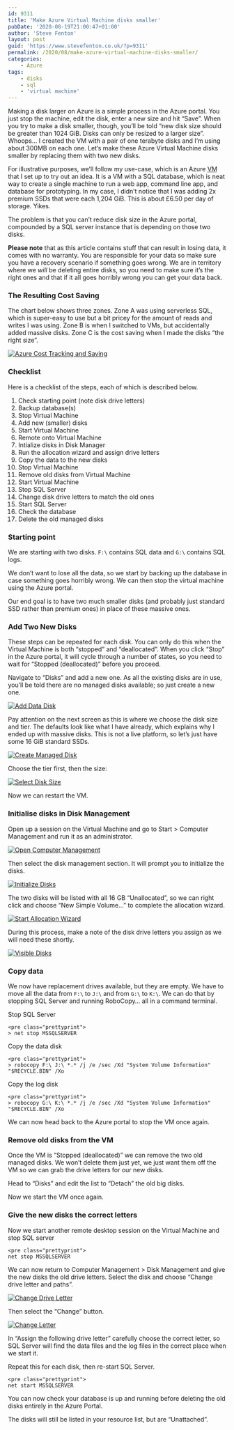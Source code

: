 ```yaml
---
id: 9311
title: 'Make Azure Virtual Machine disks smaller'
pubDate: '2020-08-19T21:00:47+01:00'
author: 'Steve Fenton'
layout: post
guid: 'https://www.stevefenton.co.uk/?p=9311'
permalink: /2020/08/make-azure-virtual-machine-disks-smaller/
categories:
    - Azure
tags:
    - disks
    - sql
    - 'virtual machine'
---
```


Making a disk larger on Azure is a simple process in the Azure portal. You just stop the machine, edit the disk, enter a new size and hit “Save”. When you try to make a disk smaller, though, you’ll be told “new disk size should be greater than 1024 GiB. Disks can only be resized to a larger size”. Whoops… I created the VM with a pair of one terabyte disks and I’m using about 300MB on each one. Let’s make these Azure Virtual Machine disks smaller by replacing them with two new disks.

For illustrative purposes, we’ll follow my use-case, which is an Azure <abbr title="Virtual Machine">VM</abbr> that I set up to try out an idea. It is a VM with a SQL database, which is neat way to create a single machine to run a web app, command line app, and database for prototyping. In my case, I didn’t notice that I was adding 2x premium SSDs that were each 1,204 GiB. This is about £6.50 per day of storage. Yikes.

The problem is that you can’t reduce disk size in the Azure portal, compounded by a SQL server instance that is depending on those two disks.

**Please note** that as this article contains stuff that can result in losing data, it comes with no warranty. You are responsible for your data so make sure you have a recovery scenario if something goes wrong. We are in territory where we *will* be deleting entire disks, so you need to make sure it’s the right ones and that if it all goes horribly wrong you can get your data back.

### The Resulting Cost Saving

The chart below shows three zones. Zone A was using serverless SQL, which is super-easy to use but a bit pricey for the amount of reads and writes I was using. Zone B is when I switched to VMs, but accidentally added massive disks. Zone C is the cost saving when I made the disks “the right size”.

[![Azure Cost Tracking and Saving](https://www.stevefenton.co.uk/wp-content/uploads/2020/08/azure-cost-saving-1024x269.png)](https://www.stevefenton.co.uk/2020/08/make-azure-virtual-machine-disks-smaller/azure-cost-saving/)

### Checklist

Here is a checklist of the steps, each of which is described below.

1. Check starting point (note disk drive letters)
2. Backup database(s)
3. Stop Virtual Machine
4. Add new (smaller) disks
5. Start Virtual Machine
6. Remote onto Virtual Machine
7. Intialize disks in Disk Manager
8. Run the allocation wizard and assign drive letters
9. Copy the data to the new disks
10. Stop Virtual Machine
11. Remove old disks from Virtual Machine
12. Start Virtual Machine
13. Stop SQL Server
14. Change disk drive letters to match the old ones
15. Start SQL Server
16. Check the database
17. Delete the old managed disks

### Starting point

We are starting with two disks. `F:\` contains SQL data and `G:\` contains SQL logs.

We don’t want to lose all the data, so we start by backing up the database in case something goes horribly wrong. We can then stop the virtual machine using the Azure portal.

Our end goal is to have two much smaller disks (and probably just standard SSD rather than premium ones) in place of these massive ones.

### Add Two New Disks

These steps can be repeated for each disk. You can only do this when the Virtual Machine is both “stopped” and “deallocated”. When you click “Stop” in the Azure portal, it will cycle through a number of states, so you need to wait for “Stopped (deallocated)” before you proceed.

Navigate to “Disks” and add a new one. As all the existing disks are in use, you’ll be told there are no managed disks available; so just create a new one.

[![Add Data Disk](https://www.stevefenton.co.uk/wp-content/uploads/2020/08/add-data-disk.jpg)](https://www.stevefenton.co.uk/2020/08/make-azure-virtual-machine-disks-smaller/add-data-disk/)

Pay attention on the next screen as this is where we choose the disk size and tier. The defaults look like what I have already, which explains why I ended up with massive disks. This is not a live platform, so let’s just have some 16 GiB standard SSDs.

[![Create Managed Disk](https://www.stevefenton.co.uk/wp-content/uploads/2020/08/create-managed-disk.jpg)](https://www.stevefenton.co.uk/2020/08/make-azure-virtual-machine-disks-smaller/create-managed-disk/)

Choose the tier first, then the size:

[![Select Disk Size](https://www.stevefenton.co.uk/wp-content/uploads/2020/08/select-disk-size.jpg)](https://www.stevefenton.co.uk/2020/08/make-azure-virtual-machine-disks-smaller/select-disk-size/)

Now we can restart the VM.

### Initialise disks in Disk Management

Open up a session on the Virtual Machine and go to Start &gt; Computer Management and run it as an administrator.

[![Open Computer Management](https://www.stevefenton.co.uk/wp-content/uploads/2020/08/run-computer-management-as-administrator.jpg)](https://www.stevefenton.co.uk/2020/08/make-azure-virtual-machine-disks-smaller/run-computer-management-as-administrator/)

Then select the disk management section. It will prompt you to initialize the disks.

[![Initialize Disks](https://www.stevefenton.co.uk/wp-content/uploads/2020/08/initialize-disks-in-disk-management-1024x813.jpg)](https://www.stevefenton.co.uk/2020/08/make-azure-virtual-machine-disks-smaller/initialize-disks-in-disk-management/)

The two disks will be listed with all 16 GB “Unallocated”, so we can right click and choose “New Simple Volume…” to complete the allocation wizard.

[![Start Allocation Wizard](https://www.stevefenton.co.uk/wp-content/uploads/2020/08/initialize-disks-new-simple-volume-1024x401.jpg)](https://www.stevefenton.co.uk/2020/08/make-azure-virtual-machine-disks-smaller/initialize-disks-new-simple-volume/)

During this process, make a note of the disk drive letters you assign as we will need these shortly.

[![Visible Disks](https://www.stevefenton.co.uk/wp-content/uploads/2020/08/initialize-disks-visible-disks.jpg)](https://www.stevefenton.co.uk/2020/08/make-azure-virtual-machine-disks-smaller/initialize-disks-visible-disks/)

### Copy data

We now have replacement drives available, but they are empty. We have to move all the data from `F:\` to `J:\` and from `G:\` to `K:\`. We can do that by stopping SQL Server and running RoboCopy… all in a command terminal.

Stop SQL Server

```
<pre class="prettyprint">
> net stop MSSQLSERVER
```

Copy the data disk

```
<pre class="prettyprint">
> robocopy F:\ J:\ *.* /j /e /sec /Xd "System Volume Information" "$RECYCLE.BIN" /Xo
```

Copy the log disk

```
<pre class="prettyprint">
> robocopy G:\ K:\ *.* /j /e /sec /Xd "System Volume Information" "$RECYCLE.BIN" /Xo
```

We can now head back to the Azure portal to stop the VM once again.

### Remove old disks from the VM

Once the VM is “Stopped (deallocated)” we can remove the two old managed disks. We won’t delete them just yet, we just want them off the VM so we can grab the drive letters for our new disks.

Head to “Disks” and edit the list to “Detach” the old big disks.

Now we start the VM once again.

### Give the new disks the correct letters

Now we start another remote desktop session on the Virtual Machine and stop SQL server

```
<pre class="prettyprint">
net stop MSSQLSERVER
```

We can now return to Computer Management &gt; Disk Management and give the new disks the old drive letters. Select the disk and choose “Change drive letter and paths”.

[![Change Drive Letter](https://www.stevefenton.co.uk/wp-content/uploads/2020/08/change-drive-letter-and-paths-1024x445.jpg)](https://www.stevefenton.co.uk/2020/08/make-azure-virtual-machine-disks-smaller/change-drive-letter-and-paths/)

Then select the “Change” button.

[![Change Letter](https://www.stevefenton.co.uk/wp-content/uploads/2020/08/change-drive-letter-and-paths-change.jpg)](https://www.stevefenton.co.uk/2020/08/make-azure-virtual-machine-disks-smaller/change-drive-letter-and-paths-change/)

In “Assign the following drive letter” carefully choose the correct letter, so SQL Server will find the data files and the log files in the correct place when we start it.

Repeat this for each disk, then re-start SQL Server.

```
<pre class="prettyprint">
net start MSSQLSERVER
```

You can now check your database is up and running before deleting the old disks entirely in the Azure Portal.

The disks will still be listed in your resource list, but are “Unattached”.